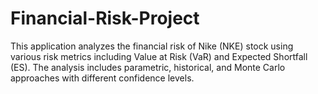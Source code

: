 # Financial-Risk-Project
This application analyzes the financial risk of Nike (NKE) stock using various risk metrics including Value at Risk (VaR)  and Expected Shortfall (ES). The analysis includes parametric, historical, and Monte Carlo approaches with different confidence levels.
